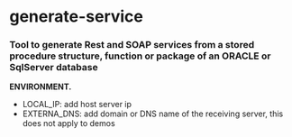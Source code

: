 # generate-service
### Tool to generate Rest and SOAP services from a stored procedure structure, function or package of an ORACLE or SqlServer database
**ENVIRONMENT.**
 * LOCAL_IP: add host server ip
 * EXTERNA_DNS: add domain or DNS name of the receiving server, this does not apply to demos